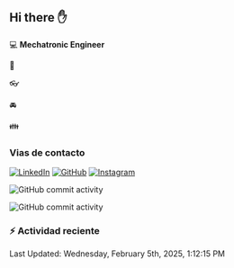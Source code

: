 ## Hi there ✋

:computer: **Mechatronic Engineer**

:pencil: 

:eyeglasses: 

:oncoming_automobile: 

:family: 

### Vias de contacto

[![LinkedIn](https://img.shields.io/badge/LinkedIn-Profile-blue?logo=linkedin)](https://www.linkedin.com/in/mario-alexander-vargas-celis/)      [![GitHub](https://img.shields.io/badge/GitHub-Profile-black?logo=github)](https://github.com/celioso)      [![Instagram](https://img.shields.io/badge/Instagram-Profile-E4405F?logo=instagram&logoColor=white)](https://www.instagram.com/celismarioalexander/)

![GitHub commit activity](https://img.shields.io/github/commit-activity/w/celioso/Cursos-de-Platzi)

![GitHub commit activity](https://img.shields.io/github/commit-activity/m/celioso/Cursos-de-Platzi)

### :zap: Actividad reciente
<!--RECENT_ACTIVITY:start-->

<!--RECENT_ACTIVITY:last_update-->
Last Updated: Wednesday, February 5th, 2025, 1:12:15 PM
<!--RECENT_ACTIVITY:last_update_end-->